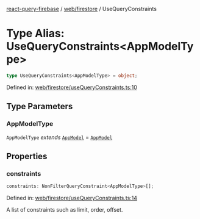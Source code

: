 [react-query-firebase](../../../modules.md) / [web/firestore](../index.md) / UseQueryConstraints

# Type Alias: UseQueryConstraints\<AppModelType\>

```ts
type UseQueryConstraints<AppModelType> = object;
```

Defined in: [web/firestore/useQueryConstraints.ts:10](https://github.com/vpishuk/react-query-firebase/blob/47ed1ecd8b83d68dd4237e8eb73f6aa6dea2c1fa/web/firestore/useQueryConstraints.ts#L10)

## Type Parameters

### AppModelType

`AppModelType` *extends* [`AppModel`](../../../types/type-aliases/AppModel.md) = [`AppModel`](../../../types/type-aliases/AppModel.md)

## Properties

### constraints

```ts
constraints: NonFilterQueryConstraint<AppModelType>[];
```

Defined in: [web/firestore/useQueryConstraints.ts:14](https://github.com/vpishuk/react-query-firebase/blob/47ed1ecd8b83d68dd4237e8eb73f6aa6dea2c1fa/web/firestore/useQueryConstraints.ts#L14)

A list of constraints such as limit, order, offset.
